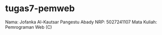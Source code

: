 # tugas7-pemweb

Nama: Jofanka Al-Kautsar Pangestu Abady
NRP: 5027241107
Mata Kuliah: Pemrograman Web (C)
